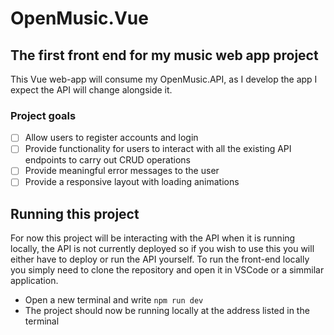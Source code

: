 # OpenMusic.Vue

## The first front end for my music web app project
This Vue web-app will consume my OpenMusic.API, as I develop the app I expect the API will change alongside it.

### Project goals
- [ ] Allow users to register accounts and login
- [ ] Provide functionality for users to interact with all the existing API endpoints to carry out CRUD operations
- [ ] Provide meaningful error messages to the user
- [ ] Provide a responsive layout with loading animations

## Running this project
For now this project will be interacting with the API when it is running locally, the API is not currently deployed so if you wish to use this you will either have to deploy or run the API yourself.
To run the front-end locally you simply need to clone the repository and open it in VSCode or a simmilar application.
- Open a new terminal and write ```npm run dev```
- The project should now be running locally at the address listed in the terminal

